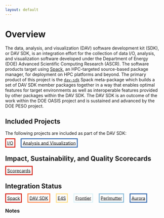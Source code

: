 ```yaml
---
layout: default
---
```


# Overview

The data, analysis, and visualization (DAV) software development kit (SDK), or DAV SDK, is an integration effort for the collection of data I/O, analysis, and visualization software developed under the Department of Energy (DOE) Advanced Scientific Computing Research (ASCR). The software products target using [Spack](https://spack.io), an HPC-targeted source-based package manager, for deployment on HPC platforms and beyond. The primary product of this project is the [`dav-sdk`][spack_package] Spack meta-package which builds a set of DAV SDK member packages together in a way that enables optimal features for target environments as well as interoperable features provided by other packages within the DAV SDK. The DAV SDK is an outcome of the work within the DOE OASIS project and is sustained and advanced by the DOE PESO project.

[doe_ecp]: https://www.exascaleproject.org/
[spack_package]: https://github.com/spack/spack/blob/develop/var/spack/repos/builtin/packages/ecp-data-vis-sdk/package.py


## Included Projects

The following projects are included as part of the DAV SDK:

<span style="border-width:3px; border-style:solid; border-color:#d73027; padding: 0.25em;">[I/O](./io.html)</span>&emsp;
<span style="border-width:3px; border-style:solid; border-color:#4575b4; padding: 0.25em;">[Analysis and Visualization](./analysis-visualization.html)</span>

## Impact, Sustainability, and Quality Scorecards

<span style="border-width:3px; border-style:solid; border-color:#d73027; padding: 0.25em;">[Scorecards](./scorecards.html)</span>&emsp;

## Integration Status

<span style="border-width:3px; border-style:solid; border-color:#d73027; padding: 0.25em;">[Spack](./spack.html)</span>&emsp;
<span style="border-width:3px; border-style:solid; border-color:#fc8d59; padding: 0.25em;">[DAV SDK](./dav-sdk.html)</span>&emsp;
<span style="border-width:3px; border-style:solid; border-color:#fee090; padding: 0.25em;">[E4S](./e4s.html)</span>&emsp;
<span style="border-width:3px; border-style:solid; border-color:#e0f3f8; padding: 0.25em;">[Frontier](./frontier.html)</span>&emsp;
<span style="border-width:3px; border-style:solid; border-color:#91bfdb; padding: 0.25em;">[Perlmutter](./perlmutter.html)</span>&emsp;
<span style="border-width:3px; border-style:solid; border-color:#4575b4; padding: 0.25em;">[Aurora](./aurora.html)</span>

### Notes

